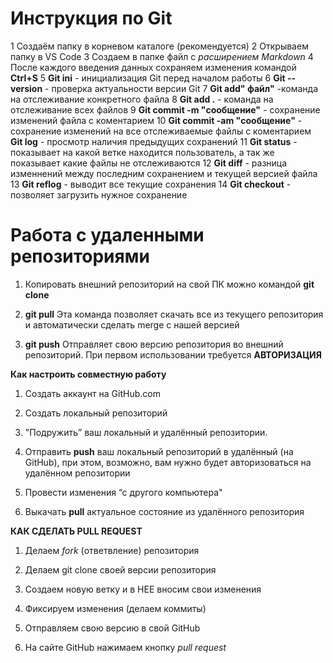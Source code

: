 # Инструкция по Git
1 Создаём папку в корневом каталоге (рекомендуется)
2 Открываем папку в VS Code
3 Создаем в папке файл с *расширением Markdown*
4 После каждого введения данных сохраняем изменения командой **Ctrl+S**
5 **Git ini** - инициализация Git перед началом работы
6 **Git --version** - проверка актуальности версии Git
7 **Git  add" файл"** -команда на отслеживание  конкретного файла
8 **Git add .** - команда на отслеживание всех файлов
9 **Git commit -m "сообщение"** - сохранение  изменений файла с коментарием
10 **Git commit -am "сообщение"** - сохранение изменений на все отслеживаемые файлы с коментарием
 **Git log** - просмотр наличия предыдущих сохранений
11 **Git status** - показывает на какой ветке находится пользователь, а так же показывает какие файлы не отслеживаются 
12 **Git diff** - разница изменнений между последним сохранением и текущей версией файла
13 **Git reflog** - выводит все текущие сохранения
14 **Git checkout** - позволяет загрузить нужное сохранение

# Работа с удаленными репозиториями

1. Копировать внешний репозиторий на свой ПК можно командой **git clone**

2. **git pull** Эта команда позволяет скачать все из текущего репозитория и автоматически сделать merge с нашей версией

3. **git push** Отправляет свою версию репозитория во внешний репозиторий. При первом использовании требуется **АВТОРИЗАЦИЯ**

**Как настроить совместную работу**

1. Создать аккаунт на GitHub.com

2. Создать локальный репозиторий

3. "Подружить” ваш локальный и удалённый репозитории.

4. Отправить **push** ваш локальный репозиторий в удалённый (на GitHub), при этом, возможно, вам нужно будет авторизоваться на удалённом репозитории

5. Провести изменения “с другого компьютера"

6. Выкачать **pull** актуальное состояние из удалённого репозитория

**КАК СДЕЛАТЬ PULL REQUEST**

1. Делаем  *fork* (ответвление) репозитория

2. Делаем git clone своей версии репозитория

3. Создаем новую ветку и в НЕЕ вносим свои изменения

4. Фиксируем изменения (делаем коммиты)

5. Отправляем свою версию в свой GitHub

6. На сайте GitHub нажимаем кнопку *pull request*